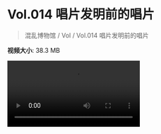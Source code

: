 # Vol.014 唱片发明前的唱片

> 混乱博物馆 / Vol / Vol.014 唱片发明前的唱片

**视频大小**: 38.3 MB

<div class="video"><video src="https://file.hsyhx.top/archive/混乱博物馆/Vol/014.mp4" controls preload>🤔 您的浏览器不支持 video 标签</video></div>